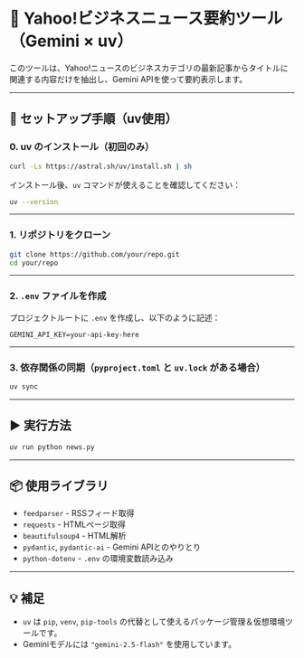 # 📰 Yahoo!ビジネスニュース要約ツール（Gemini × uv）

このツールは、Yahoo!ニュースのビジネスカテゴリの最新記事からタイトルに関連する内容だけを抽出し、Gemini APIを使って要約表示します。

---

## 🔧 セットアップ手順（uv使用）

### 0. uv のインストール（初回のみ）

```bash
curl -Ls https://astral.sh/uv/install.sh | sh
```

インストール後、`uv` コマンドが使えることを確認してください：

```bash
uv --version
```

---

### 1. リポジトリをクローン

```bash
git clone https://github.com/your/repo.git
cd your/repo
```

---

### 2. `.env` ファイルを作成

プロジェクトルートに `.env` を作成し、以下のように記述：

```
GEMINI_API_KEY=your-api-key-here
```

---

### 3. 依存関係の同期（`pyproject.toml` と `uv.lock` がある場合）

```bash
uv sync
```

---

## ▶️ 実行方法

```bash
uv run python news.py
```

---

## 📦 使用ライブラリ

- `feedparser` - RSSフィード取得
- `requests` - HTMLページ取得
- `beautifulsoup4` - HTML解析
- `pydantic`, `pydantic-ai` - Gemini APIとのやりとり
- `python-dotenv` - `.env` の環境変数読み込み

---

## 💡 補足

- `uv` は `pip`, `venv`, `pip-tools` の代替として使えるパッケージ管理＆仮想環境ツールです。
- Geminiモデルには `"gemini-2.5-flash"` を使用しています。
